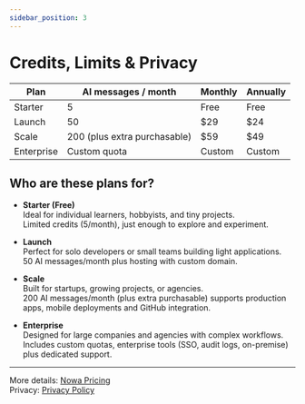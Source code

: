```yaml
---
sidebar_position: 3
---
```


# Credits, Limits & Privacy

| Plan       | AI messages / month              | Monthly | Annually |
| ---------- | -------------------------------- | ------- | -------- |
| Starter    | 5                                | Free    | Free     |
| Launch     | 50                               | $29     | $24      |
| Scale      | 200 (plus extra purchasable)     | $59     | $49      |
| Enterprise | Custom quota                     | Custom  | Custom   |

## Who are these plans for?

- **Starter (Free)**  
  Ideal for individual learners, hobbyists, and tiny projects.  
  Limited credits (5/month), just enough to explore and experiment.

- **Launch**  
  Perfect for solo developers or small teams building light applications.  
  50 AI messages/month plus hosting with custom domain.

- **Scale**  
  Built for startups, growing projects, or agencies.  
  200 AI messages/month (plus extra purchasable) supports production apps, mobile deployments and GitHub integration.

- **Enterprise**  
  Designed for large companies and agencies with complex workflows.  
  Includes custom quotas, enterprise tools (SSO, audit logs, on-premise) plus dedicated support.

---

More details: [Nowa Pricing](https://www.nowa.dev/pricing)  
Privacy: [Privacy Policy](https://www.nowa.dev/2/privacy)
